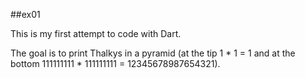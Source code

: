 ##ex01

This is my first attempt to code with Dart.

The goal is to print Thalkys in a pyramid 
(at the tip 1 * 1 = 1 and at the bottom 111111111 * 111111111 = 12345678987654321).